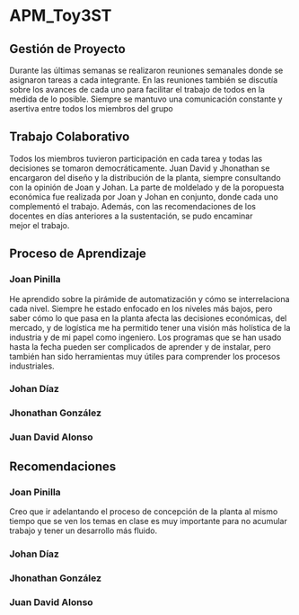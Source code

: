 # APM_Toy3ST

## Gestión de Proyecto
Durante las últimas semanas se realizaron reuniones semanales donde se asignaron tareas a cada integrante. En las reuniones también se discutía sobre los avances de cada uno para facilitar el trabajo de todos en la medida de lo posible. Siempre se mantuvo una comunicación constante y asertiva entre todos los miembros del grupo

## Trabajo Colaborativo
Todos los miembros tuvieron participación en cada tarea y todas las decisiones se tomaron democráticamente. Juan David y Jhonathan se encargaron del diseño y la distribución de la planta, siempre consultando con la opinión de Joan y Johan. La parte de moldelado y de la poropuesta económica fue realizada por Joan y Johan en conjunto, donde cada uno complementó el trabajo. Además, con las recomendaciones de los docentes en días anteriores a la sustentación, se pudo encaminar mejor el trabajo.

## Proceso de Aprendizaje
### Joan Pinilla
He aprendido sobre la pirámide de automatización y cómo se interrelaciona cada nivel. Siempre he estado enfocado en los niveles más bajos, pero saber cómo lo que pasa en la planta afecta las decisiones económicas, del mercado, y de logística me ha permitido tener una visión más holística de la industria y de mi papel como ingeniero. Los programas que se han usado hasta la fecha pueden ser complicados de aprender y de instalar, pero también han sido herramientas muy útiles para comprender los procesos industriales.
### Johan Díaz
### Jhonathan González
### Juan David Alonso
## Recomendaciones
### Joan Pinilla
Creo que ir adelantando el proceso de concepción de la planta al mismo tiempo que se ven los temas en clase es muy importante para no acumular trabajo y tener un desarrollo más fluido.
### Johan Díaz
### Jhonathan González 
### Juan David Alonso
